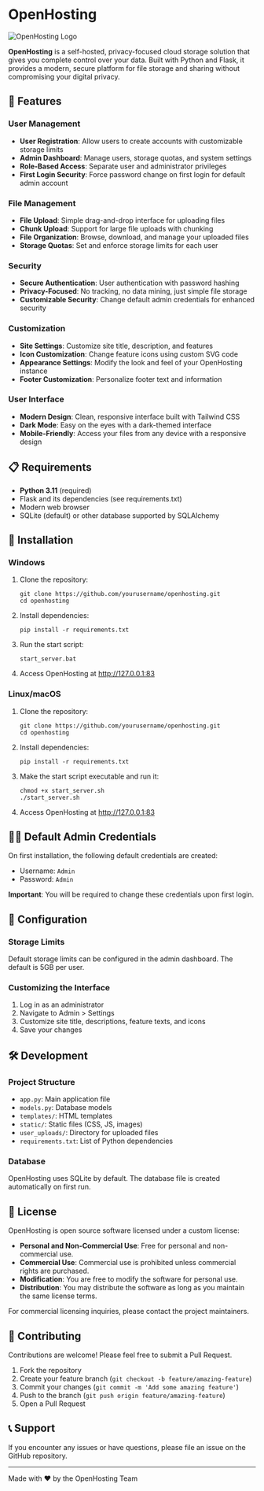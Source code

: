 # OpenHosting

![OpenHosting Logo](https://cdn.discordapp.com/attachments/1186020574238081035/1349066982502305973/openhosting-logo.png?ex=67d1c009&is=67d06e89&hm=1efbaa29d84b3c7f1184cd3883a4d77f86ccee35d57089085bd60b2779885a51&)

**OpenHosting** is a self-hosted, privacy-focused cloud storage solution that gives you complete control over your data. Built with Python and Flask, it provides a modern, secure platform for file storage and sharing without compromising your digital privacy.

## 🌟 Features

### User Management
- **User Registration**: Allow users to create accounts with customizable storage limits
- **Admin Dashboard**: Manage users, storage quotas, and system settings
- **Role-Based Access**: Separate user and administrator privileges
- **First Login Security**: Force password change on first login for default admin account

### File Management
- **File Upload**: Simple drag-and-drop interface for uploading files
- **Chunk Upload**: Support for large file uploads with chunking
- **File Organization**: Browse, download, and manage your uploaded files
- **Storage Quotas**: Set and enforce storage limits for each user

### Security
- **Secure Authentication**: User authentication with password hashing
- **Privacy-Focused**: No tracking, no data mining, just simple file storage
- **Customizable Security**: Change default admin credentials for enhanced security

### Customization
- **Site Settings**: Customize site title, description, and features
- **Icon Customization**: Change feature icons using custom SVG code
- **Appearance Settings**: Modify the look and feel of your OpenHosting instance
- **Footer Customization**: Personalize footer text and information

### User Interface
- **Modern Design**: Clean, responsive interface built with Tailwind CSS
- **Dark Mode**: Easy on the eyes with a dark-themed interface
- **Mobile-Friendly**: Access your files from any device with a responsive design

## 📋 Requirements

- **Python 3.11** (required)
- Flask and its dependencies (see requirements.txt)
- Modern web browser
- SQLite (default) or other database supported by SQLAlchemy

## 🚀 Installation

### Windows

1. Clone the repository:
   ```
   git clone https://github.com/yourusername/openhosting.git
   cd openhosting
   ```

2. Install dependencies:
   ```
   pip install -r requirements.txt
   ```

3. Run the start script:
   ```
   start_server.bat
   ```

4. Access OpenHosting at http://127.0.0.1:83

### Linux/macOS

1. Clone the repository:
   ```
   git clone https://github.com/yourusername/openhosting.git
   cd openhosting
   ```

2. Install dependencies:
   ```
   pip install -r requirements.txt
   ```

3. Make the start script executable and run it:
   ```
   chmod +x start_server.sh
   ./start_server.sh
   ```

4. Access OpenHosting at http://127.0.0.1:83

## 👨‍💻 Default Admin Credentials

On first installation, the following default credentials are created:
- Username: `Admin`
- Password: `Admin`

**Important**: You will be required to change these credentials upon first login.

## 🔧 Configuration

### Storage Limits

Default storage limits can be configured in the admin dashboard. The default is 5GB per user.

### Customizing the Interface

1. Log in as an administrator
2. Navigate to Admin > Settings
3. Customize site title, descriptions, feature texts, and icons
4. Save your changes

## 🛠️ Development

### Project Structure

- `app.py`: Main application file
- `models.py`: Database models
- `templates/`: HTML templates
- `static/`: Static files (CSS, JS, images)
- `user_uploads/`: Directory for uploaded files
- `requirements.txt`: List of Python dependencies

### Database

OpenHosting uses SQLite by default. The database file is created automatically on first run.

## 📜 License

OpenHosting is open source software licensed under a custom license:

- **Personal and Non-Commercial Use**: Free for personal and non-commercial use.
- **Commercial Use**: Commercial use is prohibited unless commercial rights are purchased.
- **Modification**: You are free to modify the software for personal use.
- **Distribution**: You may distribute the software as long as you maintain the same license terms.

For commercial licensing inquiries, please contact the project maintainers.

## 🤝 Contributing

Contributions are welcome! Please feel free to submit a Pull Request.

1. Fork the repository
2. Create your feature branch (`git checkout -b feature/amazing-feature`)
3. Commit your changes (`git commit -m 'Add some amazing feature'`)
4. Push to the branch (`git push origin feature/amazing-feature`)
5. Open a Pull Request

## 📞 Support

If you encounter any issues or have questions, please file an issue on the GitHub repository.

---

Made with ❤️ by the OpenHosting Team 
